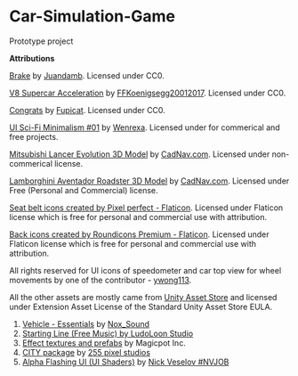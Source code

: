# Car-Simulation-Game
Prototype project


<b>Attributions</b>

<a href="https://freesound.org/people/Juandamb/sounds/430626/"> Brake</a> by <a href="https://freesound.org/people/Juandamb/">Juandamb</a>. Licensed under CC0.

<a href="https://freesound.org/people/FFKoenigsegg20012017/sounds/339137/"> V8 Supercar Acceleration</a> by <a href="https://freesound.org/people/FFKoenigsegg20012017/">FFKoenigsegg20012017</a>. Licensed under CC0.

<a href="https://freesound.org/people/Fupicat/sounds/607207/"> Congrats</a> by <a href="https://freesound.org/people/Fupicat/">Fupicat</a>. Licensed under CC0.

<a href="https://wenrexa.itch.io/nesia01"> UI Sci-Fi Minimalism #01</a> by <a href="https://wenrexa.itch.io/">Wenrexa</a>. Licensed under for commerical and free projects.

<a href="https://www.cadnav.com/3d-models/model-45490.html"> Mitsubishi Lancer Evolution 3D Model</a> by <a href="https://www.cadnav.com">CadNav.com</a>. Licensed under non-commerical license.

<a href="https://www.cadnav.com/3d-models/model-44154.html"> Lamborghini Aventador Roadster 3D Model</a> by <a href="https://www.cadnav.com">CadNav.com</a>. Licensed under Free (Personal and Commercial) license.

<a href="https://www.flaticon.com/free-icons/seat-belt" title="seat belt icons">Seat belt icons created by Pixel perfect - Flaticon</a>. Licensed under Flaticon license which is free for personal and commercial use with attribution.

<a href="https://www.flaticon.com/free-icons/back" title="back icons">Back icons created by Roundicons Premium - Flaticon</a>. Licensed under Flaticon license which is free for personal and commercial use with attribution.

All rights reserved for UI icons of speedometer and car top view for wheel movements by one of the contributor - <a href="https://github.com/ywong113">ywong113</a>.

All the other assets are mostly came from <a href="https://assetstore.unity.com/">Unity Asset Store</a> and licensed under Extension Asset License of the Standard Unity Asset Store EULA.
1. <a href="https://assetstore.unity.com/packages/audio/sound-fx/transportation/vehicle-essentials-194951">Vehicle - Essentials</a> by <a href="https://assetstore.unity.com/publishers/52638">Nox_Sound</a>
2. <a href="https://assetstore.unity.com/packages/audio/music/electronic/starting-line-free-music-223471">Starting Line (Free Music) by LudoLoon Studio<a href="https://assetstore.unity.com/publishers/60862"></a>
3. <a href="https://assetstore.unity.com/packages/vfx/particles/effect-textures-and-prefabs-109031">Effect textures and prefabs</a> by Magicpot Inc.<a href="https://assetstore.unity.com/publishers/25182"></a>
4. <a href="https://assetstore.unity.com/packages/3d/environments/urban/city-package-107224">CITY package</a> by <a href="https://assetstore.unity.com/publishers/26773">255 pixel studios</a>
5. <a href="https://assetstore.unity.com/packages/tools/gui/alpha-flashing-ui-ui-shaders-164360">Alpha Flashing UI (UI Shaders)</a> by <a href="https://assetstore.unity.com/publishers/30428">Nick Veselov #NVJOB</a>
